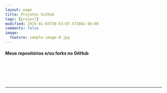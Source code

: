 ```yaml
---
layout: page
title: Projetos GitHub
tags: [project]
modified: 2015-01-03T20:53:07.573882-04:00
comments: false
image:
  feature: sample-image-8.jpg
---
```


#### Meus repositórios e/ou forks no GitHub
<div style="width: auto; max-width: 900px;">
	<div class="github-widget" data-repo="felipesousa/felipesousa.github.io"></div>
	<br />
	<div class="github-widget" data-repo="felipesousa/jnotes"></div>
	<br />
	<div class="github-widget" data-repo="felipesousa/fortal-model"></div>
	<br />
	<div class="github-widget" data-repo="felipesousa/Foundation-Beginners
"></div>
	

</div>

<script src="http://ajax.googleapis.com/ajax/libs/jquery/1.7/jquery.min.js"></script>

<script type="text/javascript" src="../assets/js/jquery.githubwidget.js"></script>
<br />
<hr>
